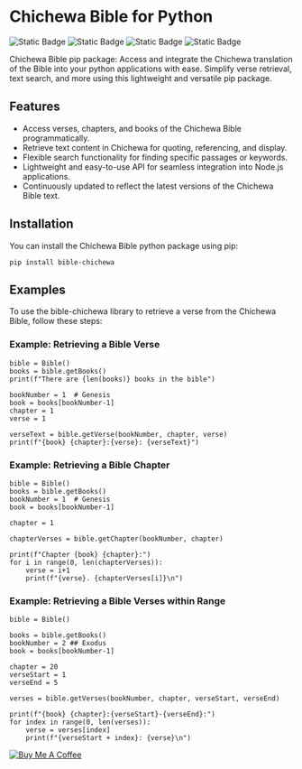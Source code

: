 # Chichewa Bible for Python

![Static Badge](https://img.shields.io/badge/m2kdevelopments-purple?style=plastic&logo=github&logoColor=purple&label=developer&link=https%3A%2F%2Fgithub.com%2Fm2kdevelopments)
![Static Badge](https://img.shields.io/badge/MIT-green?style=plastic&logo=license&logoColor=green&label=license)
![Static Badge](https://img.shields.io/badge/buy_me_a_coffee-yellow?style=plastic&logo=buymeacoffee&logoColor=yellow&label=support&link=https%3A%2F%2Fwww.buymeacoffee.com%2Fm2kdevelopments)
![Static Badge](https://img.shields.io/badge/paypal-blue?style=plastic&logo=paypal&logoColor=blue&label=support&link=https%3A%2F%2Fpaypal.me%2Fm2kdevelopment)



Chichewa Bible pip package: Access and integrate the Chichewa translation of the Bible into your python applications with ease. Simplify verse retrieval, text search, and more using this lightweight and versatile pip package.


## Features

- Access verses, chapters, and books of the Chichewa Bible programmatically.
- Retrieve text content in Chichewa for quoting, referencing, and display.
- Flexible search functionality for finding specific passages or keywords.
- Lightweight and easy-to-use API for seamless integration into Node.js applications.
- Continuously updated to reflect the latest versions of the Chichewa Bible text.

## Installation

You can install the Chichewa Bible python package using pip:

```
pip install bible-chichewa
```

## Examples
To use the bible-chichewa library to retrieve a verse from the Chichewa Bible, follow these steps:

### Example: Retrieving a Bible Verse
```
bible = Bible()
books = bible.getBooks()
print(f"There are {len(books)} books in the bible")

bookNumber = 1  # Genesis
book = books[bookNumber-1]
chapter = 1
verse = 1

verseText = bible.getVerse(bookNumber, chapter, verse)
print(f"{book} {chapter}:{verse}: {verseText}")
```


### Example: Retrieving a Bible Chapter

```
bible = Bible()
books = bible.getBooks()
bookNumber = 1  # Genesis
book = books[bookNumber-1]

chapter = 1 

chapterVerses = bible.getChapter(bookNumber, chapter)

print(f"Chapter {book} {chapter}:")
for i in range(0, len(chapterVerses)):
    verse = i+1
    print(f"{verse}. {chapterVerses[i]}\n")

```

### Example: Retrieving a Bible Verses within Range
```
bible = Bible()

books = bible.getBooks()
bookNumber = 2 ## Exodus
book = books[bookNumber-1]

chapter = 20
verseStart = 1
verseEnd = 5

verses = bible.getVerses(bookNumber, chapter, verseStart, verseEnd)

print(f"{book} {chapter}:{verseStart}-{verseEnd}:")
for index in range(0, len(verses)):
    verse = verses[index]
    print(f"{verseStart + index}: {verse}\n")

```

<a href="https://www.buymeacoffee.com/m2kdevelopments" target="_blank">
<img src="https://cdn.buymeacoffee.com/buttons/v2/default-yellow.png" alt="Buy Me A Coffee" style="height: 60px !importantwidth: 217px !important" >
</a>